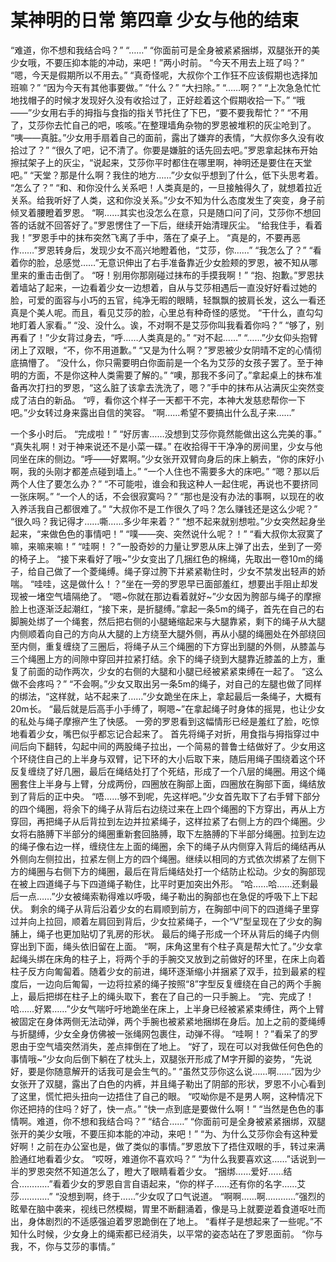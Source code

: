 # 某神明的日常 第四章 少女与他的结束

“难道，你不想和我结合吗？”
“……”
“你面前可是全身被紧紧捆绑，双腿张开的美少女哦，不要压抑本能的冲动，来吧！”两小时前。
“今天不用去上班了吗？”
“嗯，今天是假期所以不用去。”
“真奇怪呢，大叔你个工作狂不应该假期也选择加班嘛？”
“因为今天有其他事要做。”
“什么？”
“大扫除。”
“……啊？”
“上次急急忙忙地找帽子的时候才发现好久没有收拾过了，正好趁着这个假期收拾一下。”
“哦——”少女用右手的拇指与食指的指关节托住了下巴，“要不要我帮忙？”
“不用了，艾莎你去忙自己的吧，咳咳。”在整理墙角杂物的罗恩被堆积的灰尘呛到了。
“咦——真脏。”少女用手扇着自己的面前，露出了嫌弃的表情，“大叔你多久没有收拾过了？”
“很久了吧，记不清了。你要是嫌脏的话先回去吧。”罗恩拿起抹布开始擦拭架子上的灰尘，“说起来，艾莎你平时都住在哪里啊，神明还是要住在天堂吧。”
“天堂？那是什么啊？我住的地方……”少女似乎想到了什么，低下头思考着。
“怎么了？”
“和、和你没什么关系吧！人类真是的，一旦接触得久了，就想着拉近关系。给我听好了人类，这和你没关系。”少女不知为什么态度发生了突变，身子前倾叉着腰瞪着罗恩。
“啊……其实也没怎么在意，只是随口问了问，艾莎你不想回答的话就不回答好了。”罗恩愣住了一下后，继续开始清理灰尘。
“给我住手，看着我！”罗恩手中的抹布突然飞离了手中，落在了桌子上。
“真是的，不要再恶作……”罗恩转身后，发现少女不高兴地瞪着他，“艾莎，你……”
“我怎么了？”
“看着你的脸，总感觉……”无意识伸出了右手准备靠近少女脸颊的罗恩，被不知从哪里来的重击击倒了。
“呀！别用你那刚碰过抹布的手摸我啊！”
“抱、抱歉。”罗恩扶着墙站了起来，一边看着少女一边想着，自从与艾莎相遇后一直没好好看过她的脸，可爱的面容与小巧的五官，纯净无暇的眼睛，轻飘飘的披肩长发，这么一看还真是个美人呢。而且，看见艾莎的脸，心里总有种奇怪的感觉。
“干什么，直勾勾地盯着人家看。”
“没、没什么。诶，不对啊不是艾莎你叫我看着你吗？”
“够了，别再看了！”少女背过身去，“呼……人类真是的。”
“对不起……”
“……”少女仰头抱臂闭上了双眼，“不，你不用道歉。”
“又是为什么啊？”罗恩被少女阴晴不定的心情彻底搞懵了。
“没什么，你只需要明白你面前是一个名为艾莎的女孩子罢了。至于神明的方面，不是你这种人类需要了解的。”
“噢，那我不多问了。”拿起桌上的抹布准备再次打扫的罗恩，“这么脏了该拿去洗洗了，嗯？”手中的抹布从沾满灰尘突然变成了洁白的新品。
“哼，看你这个样子一天都干不完，本神大发慈悲帮你一下吧。”少女转过身来露出自信的笑容。
“啊……希望不要搞出什么乱子来……”

一个多小时后。
“完成啦！”
“好厉害……没想到艾莎你竟然能做出这么完美的事。”
“真失礼啊！对于神来说还不是小菜一碟。”
在收拾得干干净净的房间里，少女与他同坐在床的侧边。“呼——好累啊。”少女张开双臂向身后的床上躺去，“你的床好小啊，我的头刚才都差点碰到墙上。”
“一个人住也不需要多大的床吧。”
“嗯？那以后两个人住了要怎么办？”
“不可能啦，谁会和我这种人一起住呢，再说也不要挤同一张床啊。”
“一个人的话，不会很寂寞吗？”
“那也是没有办法的事啊，以现在的收入养活我自己都很难了。”
“大叔你不是工作很久了吗？怎么赚钱还是这么少呢？”
“很久吗？我记得才……嘶……多少年来着？”
“想不起来就别想啦。”少女突然起身坐起来，“来做色色的事情吧！”
“噗——突、突然说什么呢？！”
“看大叔你太寂寞了嘛，来嘛来嘛！”
“哇啊！？”一股奇妙的力量让罗恩从床上弹了出去，坐到了一旁的椅子上。
“接下来看好了哦~”少女变出了几捆红色的棉绳，先取出一卷10m的绳子，给自己做了一个菱绳缚。绳子穿过胯下并紧紧勒住时，少女不禁发出轻声的娇喘。
“哇哇，这是做什么！？”坐在一旁的罗恩早已面部羞红，想要出手阻止却发现被一堵空气墙隔绝了。
“嗯~你就在那边看着就好~”少女因为胯部与绳子的摩擦脸上也逐渐泛起潮红，“接下来，是折腿缚。”拿起一条5m的绳子，首先在自己的右脚腕处绑了一个绳套，然后把右侧的小腿蜷缩起来与大腿靠紧，剩下的绳子从大腿内侧顺着向自己的方向从大腿的上方绕至大腿外侧，再从小腿的绳圈处在外部绕回至内侧，重复缠绕了三圈后，将绳子从三个绳圈的下方穿出到腿的外侧，从膝盖与三个绳圈上方的间隙中穿回并拉紧打结。余下的绳子绕到大腿靠近膝盖的上方，重复了前面的动作两次，少女的右侧的大腿和小腿已经被紧紧束缚在一起了。
“这么做不会疼吗？”
“不会啊。”少女又取出另一条5m的绳子，对自己的左腿也做了同样的绑法，“这样就，站不起来了……”少女跪坐在床上，拿起最后一条绳子，大概有20m长。
“最后就是后高手小手缚了，啊嗯~”在拿起绳子时身体的摇晃，也让少女的私处与绳子摩擦产生了快感。
一旁的罗恩看到这幅情形已经是羞红了脸，吃惊地看着少女，嘴巴似乎都忘记合起来了。
首先将绳子对折，用食指与拇指穿过中间后向下翻转，勾起中间的两股绳子拉出，一个简易的普鲁士结做好了。少女用这个环绕住自己的上半身与双臂，记下环的大小后取下来，随后用绳子围绕着这个环反复缠绕了好几圈，最后在绳结处打了个死结，形成了一个八层的绳圈。用这个绳圈套住上半身与上臂，分成两份，四圈放在胸部上面，四圈放在胸部下面，绳结放到了背后的正中央。
“唔……够不到呢，先这样吧。”少女首先取下了右手臂下部分的四个绳圈，将余下的绳子从背后右边绕过来在上四个绳圈的下方穿出，再从上方穿回，再把绳子从后背拉到左边并拉紧绳子，这样拉紧了右侧上方的四个绳圈。少女将右胳膊下半部分的绳圈重新套回胳膊，取下左胳膊的下半部分绳圈。拉到左边的绳子像右边一样，缠绕住左上面的绳圈，余下的绳子从内侧穿入背后的绳结再从外侧向左侧拉出，拉紧左侧上方的四个绳圈。继续以相同的方式依次绑紧了左侧下方的绳圈与右侧下方的绳圈，最后在背后绳结处打一个结防止松动。少女的胸部现在被上四道绳子与下四道绳子勒住，比平时更加突出外形。
“哈……哈……还剩最后一点……”少女被绳索勒得难以呼吸，绳子勒出的胸部也在急促的呼吸下上下起伏。
剩余的绳子从背后沿着少女的右肩顺到前方，在胸部中间下的四道绳子里穿过并向上拉回，顺着左肩回到背后，少女拉紧绳子，一个“V”型呈现在了少女的胸脯上，绳子也更加贴切了乳房的形状。
最后的绳子形成一个环从背后的绳子内侧穿出到下面，绳头依旧留在上面。
“啊，床角这里有个柱子真是帮大忙了。”少女拿起绳头绑在床角的柱子上，将两个手的手腕交叉放到之前做好的环里，在床上向着柱子反方向匍匐着。随着少女的前进，绳环逐渐缩小并捆紧了双手，拉到最紧的程度后，一边向后匍匐，一边将拉紧的绳子按照“8”字型反复缠绕在自己的两个手腕上，最后把绑在柱子上的绳头取下，套在了自己的一只手腕上。
“完、完成了！哈……好累……”少女气喘吁吁地跪坐在床上，上半身已经被紧紧束缚住，两个上臂被固定在身体两侧无法动弹，两个手腕也被紧紧地捆绑在身后。加上之前的菱绳缚与折腿缚，少女全身仿佛被一张绳网包裹住，动弹不得。
“哇啊！？”看呆了的罗恩由于空气墙突然消失，差点摔倒在了地上。
“好了，现在可以对我做任何色色的事情哦~”少女向后倒下躺在了枕头上，双腿张开形成了M字开脚的姿势，“先说好，要是你随意解开的话我可是会生气的。”
“虽然艾莎你这么说……啊……”因为少女张开了双腿，露出了白色的内裤，并且绳子勒出了阴部的形状，罗恩不小心看到了这里，慌忙把头扭向一边捂住了自己的眼。
“哎呦你是不是男人啊，这种情况下你还把持的住吗？好了，快一点。”
“快一点到底是要做什么啊！”
“当然是色色的事情啊。难道，你不想和我结合吗？”
“结合……”
“你面前可是全身被紧紧捆绑，双腿张开的美少女哦，不要压抑本能的冲动，来吧！”
“为、为什么艾莎你会有这种爱好啊！之前在办公室也是，做了类似的事情。”罗恩放下了捂住双眼的手，转过来满脸通红地看着少女。
“哎呀，难道你不喜欢吗？”
“为什么我要喜欢这……”话说到一半的罗恩突然不知道怎么了，瞪大了眼睛看着少女。
“捆绑……爱好……结合…………”看着少女的罗恩自言自语起来，“你的样子……还有你的名字……艾莎…………”
“没想到啊，终于……”少女叹了口气说道。
“啊啊……啊…………”强烈的眩晕在脑中袭来，视线已然模糊，胃里不断翻涌着，像是马上就要逆着食道呕吐而出，身体剧烈的不适感强迫着罗恩跪倒在了地上。
“看样子是想起来了一些呢。”不知什么时候，少女身上的绳索都已经消失，以平常的姿态站在了罗恩面前。
“你与我，不，你与艾莎的事情。”